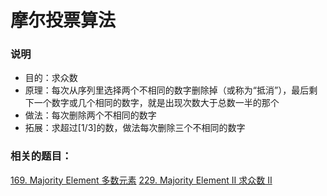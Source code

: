 # 摩尔投票算法

### 说明

- 目的：求众数
- 原理：每次从序列里选择两个不相同的数字删除掉（或称为“抵消”），最后剩下一个数字或几个相同的数字，就是出现次数大于总数一半的那个
- 做法：每次删除两个不相同的数字
- 拓展：求超过[1/3]的数，做法每次删除三个不相同的数字

### 相关的题目：

[169. Majority Element 多数元素](https://github.com/RickeyBoy/LeetCodeGists/blob/master/169MajorityElement.md)
[229. Majority Element II 求众数 II](https://github.com/RickeyBoy/LeetCodeGists/blob/master/229MajorityElementII.md)